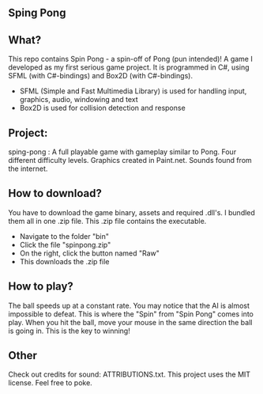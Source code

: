 Sping Pong
----------

What?
-----
This repo contains Spin Pong - a spin-off of Pong (pun intended)! A game I developed as my first serious game project. 
It is programmed in C#, using SFML (with C#-bindings) and Box2D (with C#-bindings).

- SFML (Simple and Fast Multimedia Library) is used for handling input, graphics, audio, windowing and text
- Box2D is used for collision detection and response

Project:
---------
sping-pong : A full playable game with gameplay similar to Pong.  Four different difficulty levels. 
             Graphics created in Paint.net. Sounds found from the internet.

How to download?
----------------
You have to download the game binary, assets and required .dll's. I bundled them all in one .zip file.
This .zip file contains the executable.

- Navigate to the folder "bin"
- Click the file "spinpong.zip"
- On the right, click the button named "Raw"
- This downloads the .zip file

How to play?
------------
The ball speeds up at a constant rate. You may notice that the AI is almost impossible to defeat. 
This is where the "Spin" from "Spin Pong" comes into play. When you hit the ball, move your 
mouse in the same direction the ball is going in. This is the key to winning!

Other
-----
Check out credits for sound: ATTRIBUTIONS.txt. This project uses the MIT license. Feel free to poke.
